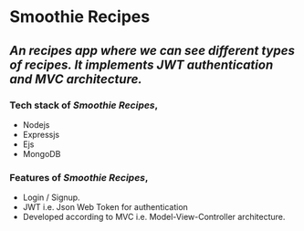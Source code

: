 # Smoothie Recipes
## _An recipes app where we can see different types of recipes. It implements JWT authentication and MVC architecture._

### Tech stack of _Smoothie Recipes_,

- Nodejs
- Expressjs
- Ejs
- MongoDB

### Features of _Smoothie Recipes_,

- Login / Signup.
- JWT i.e. Json Web Token for authentication
- Developed according to MVC i.e. Model-View-Controller architecture.
